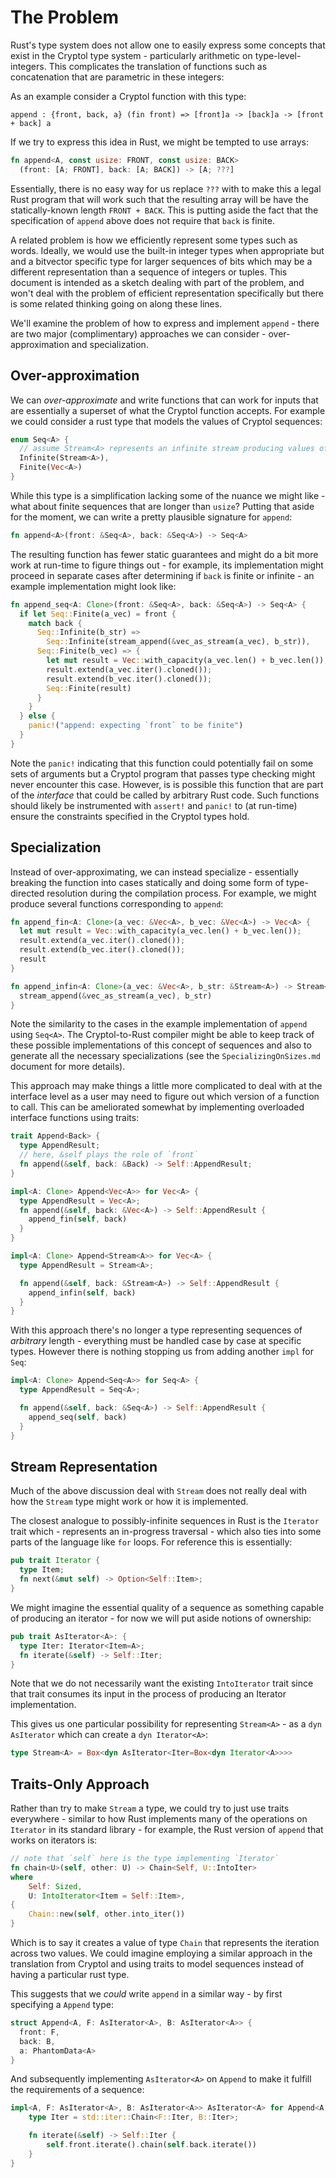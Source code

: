 The Problem
===========

Rust's type system does not allow one to easily express some concepts that exist in the Cryptol type system - particularly arithmetic on type-level-integers.  This complicates the translation of functions such as concatenation that are parametric in these integers:

As an example consider a Cryptol function with this type:

```
append : {front, back, a} (fin front) => [front]a -> [back]a -> [front + back] a
```

If we try to express this idea in Rust, we might be tempted to use arrays:

```rust
fn append<A, const usize: FRONT, const usize: BACK>
  (front: [A; FRONT], back: [A; BACK]) -> [A; ???]
```

Essentially, there is no easy way for us replace `???` with to make this a legal Rust program that will work such that the resulting array will be have the statically-known length `FRONT + BACK`.  This is putting aside the fact that the specification of `append` above does not require that `back` is finite.

A related problem is how we efficiently represent some types such as words.  Ideally, we would use the built-in integer types when appropriate but and a bitvector specific type for larger sequences of bits which may be a different representation than a sequence of integers or tuples.  This document is intended as a sketch dealing with part of the problem, and won't deal with the problem of efficient representation specifically but there is some related thinking going on along these lines.

We'll examine the problem of how to express and implement `append` - there are two major (complimentary) approaches we can consider - over-approximation and specialization.


Over-approximation
------------------

We can _over-approximate_ and write functions that can work for inputs that are essentially a superset of what the Cryptol function accepts.  For example we could consider a rust type that models the values of Cryptol sequences:

```rust
enum Seq<A> {
  // assume Stream<A> represents an infinite stream producing values of type A
  Infinite(Stream<A>), 
  Finite(Vec<A>)
}
```

While this type is a simplification lacking some of the nuance we might like - what about finite sequences that are longer than `usize`?  Putting that aside for the moment, we can write a pretty plausible signature for `append`:

```rust
fn append<A>(front: &Seq<A>, back: &Seq<A>) -> Seq<A>
```

The resulting function has fewer static guarantees and might do a bit more work at run-time to figure things out - for example, its implementation might proceed in separate cases after determining if `back` is finite or infinite - an example implementation might look like:

```rust
fn append_seq<A: Clone>(front: &Seq<A>, back: &Seq<A>) -> Seq<A> {
  if let Seq::Finite(a_vec) = front {
    match back {
      Seq::Infinite(b_str) =>
        Seq::Infinite(stream_append(&vec_as_stream(a_vec), b_str)),
      Seq::Finite(b_vec) => {
        let mut result = Vec::with_capacity(a_vec.len() + b_vec.len());
        result.extend(a_vec.iter().cloned());
        result.extend(b_vec.iter().cloned());
        Seq::Finite(result)
      }
    }
  } else {
    panic!("append: expecting `front` to be finite")
  }
}
```

Note the `panic!` indicating that this function could potentially fail on some sets of arguments but a Cryptol program that passes type checking might never encounter this case.  However, is is possible this function that are part of the _interface_ that could be called by arbitrary Rust code.  Such functions should likely be instrumented with `assert!` and `panic!` to (at run-time) ensure the constraints specified in the Cryptol types hold.


Specialization
--------------

Instead of over-approximating, we can instead specialize - essentially breaking the function into cases statically and doing some form of type-directed resolution during the compilation process.  For example,
we might produce several functions corresponding to `append`:

```rust
fn append_fin<A: Clone>(a_vec: &Vec<A>, b_vec: &Vec<A>) -> Vec<A> {
  let mut result = Vec::with_capacity(a_vec.len() + b_vec.len());
  result.extend(a_vec.iter().cloned());
  result.extend(b_vec.iter().cloned());
  result
}

fn append_infin<A: Clone>(a_vec: &Vec<A>, b_str: &Stream<A>) -> Stream<A> {
  stream_append(&vec_as_stream(a_vec), b_str)
}
```

Note the similarity to the cases in the example implementation of `append` using `Seq<A>`.  The Cryptol-to-Rust compiler might be able to keep track of these possible implementations of this concept of sequences and also to generate all the necessary specializations (see the `SpecializingOnSizes.md` document for more details).

This approach may make things a little more complicated to deal with at the interface level as a user may need to figure out which version of a function to call.  This can be ameliorated somewhat by implementing overloaded interface functions using traits:

```rust
trait Append<Back> {
  type AppendResult;
  // here, &self plays the role of `front`
  fn append(&self, back: &Back) -> Self::AppendResult;
}

impl<A: Clone> Append<Vec<A>> for Vec<A> {
  type AppendResult = Vec<A>;
  fn append(&self, back: &Vec<A>) -> Self::AppendResult {
    append_fin(self, back)
  }
}

impl<A: Clone> Append<Stream<A>> for Vec<A> {
  type AppendResult = Stream<A>;

  fn append(&self, back: &Stream<A>) -> Self::AppendResult {
    append_infin(self, back)
  }
}
```

With this approach there's no longer a type representing sequences of _arbitrary_ length - everything must be handled case by case at specific types.  However there is nothing stopping us from adding another `impl` for `Seq`:

```rust
impl<A: Clone> Append<Seq<A>> for Seq<A> {
  type AppendResult = Seq<A>;

  fn append(&self, back: &Seq<A>) -> Self::AppendResult {
    append_seq(self, back)
  }
}
```


Stream Representation
---------------------

Much of the above discussion deal with `Stream` does not really deal with how the `Stream` type might work or how it is implemented.

The closest analogue to possibly-infinite sequences in Rust is the `Iterator` trait which - represents an in-progress traversal - which also ties into some parts of the language like `for` loops.  For reference this is essentially:

```rust
pub trait Iterator {
  type Item;
  fn next(&mut self) -> Option<Self::Item>;
}
```

We might imagine the essential quality of a sequence as something capable of producing an iterator - for now we will put aside notions of ownership:

```rust
pub trait AsIterator<A>: {
  type Iter: Iterator<Item=A>;
  fn iterate(&self) -> Self::Iter;
}
```

Note that we do not necessarily want the existing `IntoIterator` trait since that trait consumes its input in the process of producing an Iterator implementation.

This gives us one particular possibility for representing `Stream<A>` - as a `dyn AsIterator` which can create a `dyn Iterator<A>`:

```rust
type Stream<A> = Box<dyn AsIterator<Iter=Box<dyn Iterator<A>>>>
```



Traits-Only Approach
--------------------

Rather than try to make `Stream` a type, we could try to just use traits everywhere - similar to how Rust implements many of the operations on `Iterator` in its standard library - for example, the Rust version of `append` that works on iterators is:

```rust
// note that `self` here is the type implementing `Iterator`
fn chain<U>(self, other: U) -> Chain<Self, U::IntoIter>
where
    Self: Sized,
    U: IntoIterator<Item = Self::Item>,
{
    Chain::new(self, other.into_iter())
}
```

Which is to say it creates a value of type `Chain` that represents the iteration across two values.  We could imagine employing a similar approach in the translation from Cryptol and using traits to model sequences instead of having a particular rust type.


This suggests that we _could_ write `append` in a similar way - by first specifying a `Append` type:

```rust
struct Append<A, F: AsIterator<A>, B: AsIterator<A>> {
  front: F,
  back: B,
  a: PhantomData<A>
}
```

And subsequently implementing `AsIterator<A>` on `Append` to make it fulfill the requirements of a sequence:

```rust
impl<A, F: AsIterator<A>, B: AsIterator<A>> AsIterator<A> for Append<A,F, B> {
    type Iter = std::iter::Chain<F::Iter, B::Iter>;

    fn iterate(&self) -> Self::Iter {
        self.front.iterate().chain(self.back.iterate())
    }
}
```
